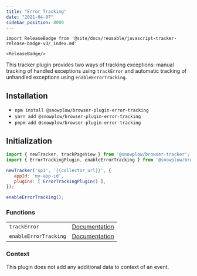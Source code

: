 ```yaml
---
title: "Error Tracking"
date: "2021-04-07"
sidebar_position: 8000
---
```


```mdx-code-block
import ReleaseBadge from '@site/docs/reusable/javascript-tracker-release-badge-v3/_index.md'

<ReleaseBadge/>
```

This tracker plugin provides two ways of tracking exceptions: manual tracking of handled exceptions using `trackError` and automatic tracking of unhandled exceptions using `enableErrorTracking`.

## Installation

- `npm install @snowplow/browser-plugin-error-tracking`
- `yarn add @snowplow/browser-plugin-error-tracking`
- `pnpm add @snowplow/browser-plugin-error-tracking`

## Initialization

```javascript
import { newTracker, trackPageView } from '@snowplow/browser-tracker';
import { ErrorTrackingPlugin, enableErrorTracking } from '@snowplow/browser-plugin-error-tracking';

newTracker('sp1', '{{collector_url}}', {
   appId: 'my-app-id',
   plugins: [ ErrorTrackingPlugin() ],
});

enableErrorTracking();
```

### Functions

<table className="has-fixed-layout"><tbody><tr><td><code>trackError</code></td><td><a href="/docs/sources/trackers/javascript-trackers/web-tracker/previous-versions/browser-tracker-v3-reference/tracking-events/#trackError">Documentation</a></td></tr><tr><td><code>enableErrorTracking</code></td><td><a href="/docs/sources/trackers/javascript-trackers/web-tracker/previous-versions/browser-tracker-v3-reference/tracking-events/#enableErrorTracking">Documentation</a></td></tr></tbody></table>

### Context

This plugin does not add any additional data to context of an event.

